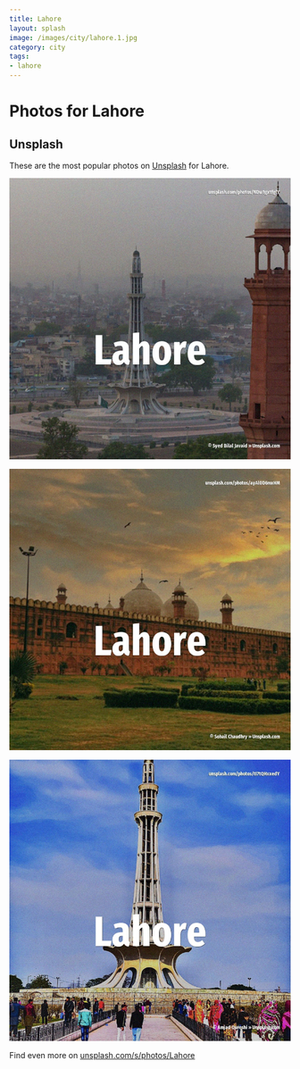 ```yaml
---
title: Lahore
layout: splash
image: /images/city/lahore.1.jpg
category: city
tags:
- lahore
---
```

# Photos for Lahore

## Unsplash

These are the most popular photos on [Unsplash](https://unsplash.com) for Lahore.

![Lahore](/images/city/lahore.1.jpg)

![Lahore](/images/city/lahore.2.jpg)

![Lahore](/images/city/lahore.3.jpg)

Find even more on [unsplash.com/s/photos/Lahore](https://unsplash.com/s/photos/Lahore)